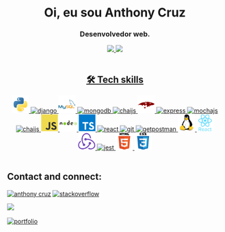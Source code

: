 <h1 align="center">Oi, eu sou Anthony Cruz</h1>
<h3 align="center">Desenvolvedor web.</h3>

<div align="center">
  <a href="https://github.com/tonyycruz">
  <img height="180em" src="https://github-readme-stats.vercel.app/api?username=tonyycruz&show_icons=true&theme=blue-green&include_all_commits=true&count_private=true&hide=stars">
  <img height="180em" src="https://github-readme-stats.vercel.app/api/top-langs/?username=tonyycruz&layout=compact&langs_count=7&theme=blue-green">
</div>

<br>
  
<h2 align="center">🛠️ Tech skills</h2>

<div style="display: inline_block" align="center">
  <a href="https://docs.python.org/" target="_blank">
    <img src="https://raw.githubusercontent.com/devicons/devicon/master/icons/python/python-original.svg" alt="python" width="40" height="40">
  </a>

  <a href="https://docs.djangoproject.com/" target="_blank">
    <img src="https://www.vectorlogo.zone/logos/djangoproject/djangoproject-icon.svg" alt="django" width="40" height="40">
  </a>
  
  <a href="https://dev.mysql.com/doc/" target="_blank">
    <img src="https://raw.githubusercontent.com/devicons/devicon/master/icons/mysql/mysql-original-wordmark.svg" alt="mysql" width="40" height="40">
  </a>
  
  <a href="https://www.mongodb.com/docs/" target="_blank">
    <img src="https://www.vectorlogo.zone/logos/mongodb/mongodb-icon.svg" alt="mongodb" width="40" height="40">
  </a>
  
  <a href="https://sequelize.org/docs/v6/" target="_blank">
    <img src="https://www.vectorlogo.zone/logos/sequelizejs/sequelizejs-icon.svg" alt="chaijs" width="40" height="40">
  </a> 
  
  <a href="https://mongoosejs.com/docs/" target="_blank">
    <img src="https://raw.githubusercontent.com/github/explore/master/topics/mongoose/mongoose.png" alt="mongoose" width="40" height="40">
  </a>
  
  <a href="https://expressjs.com/en/5x/api.html" target="_blank">
    <img src="https://img.shields.io/badge/-Express-blue" alt="express" width="40"       height="40">
  </a>
  
  <a href="https://mochajs.org/api/mocha.js.html" target="_blank">
    <img src="https://www.vectorlogo.zone/logos/mochajs/mochajs-icon.svg" alt="mochajs" width="40" height="40">
  </a>
    
  <a href="https://chai.ml/docs/" target="_blank">
    <img src="https://www.vectorlogo.zone/logos/chaijs/chaijs-icon.svg" alt="chaijs" width="40" height="40">
  </a>
    
  <a href="https://javascript.info/" target="_blank">
    <img src="https://raw.githubusercontent.com/devicons/devicon/master/icons/javascript/javascript-original.svg" alt="javascript" width="40" height="40">
  </a>
  
  <a href="https://nodejs.org/en/docs/" target="_blank">
    <img src="https://raw.githubusercontent.com/devicons/devicon/master/icons/nodejs/nodejs-original-wordmark.svg" alt="nodejs" width="40" height="40">
  </a>
  
  <a href="https://tsdoc.org/" target="_blank">
    <img src="https://raw.githubusercontent.com/devicons/devicon/master/icons/typescript/typescript-original.svg" alt="typescript" width="40" height="40">
  </a>
  
  <a href="https://docs.docker.com/" target="_blank">
    <img src="https://www.vectorlogo.zone/logos/docker/docker-icon.svg" alt="react" width="40" height="40">
  </a>

  <a href="https://git-scm.com/docs/git/pt_BR" target="_blank">
    <img src="https://www.vectorlogo.zone/logos/git-scm/git-scm-icon.svg" alt="git" width="40" height="40">
  </a>
  
  <a href="https://learning.postman.com/docs/getting-started/introduction/" target="_blank">
    <img src="https://www.vectorlogo.zone/logos/getpostman/getpostman-icon.svg" alt="getpostman" width="40" height="40">
  </a>
    
  <a href="https://linux.die.net/" target="_blank">
    <img src="https://raw.githubusercontent.com/devicons/devicon/master/icons/linux/linux-original.svg" alt="linux" width="40" height="40">
  </a>
  
  <a href="https://reactjs.org/docs/getting-started.html" target="_blank">
    <img src="https://raw.githubusercontent.com/devicons/devicon/master/icons/react/react-original-wordmark.svg" alt="react" width="40" height="40">
  </a>
  
  <a href="https://devdocs.io/redux/" target="_blank">
    <img src="https://raw.githubusercontent.com/devicons/devicon/master/icons/redux/redux-original.svg" alt="redux" width="40" height="40">
  </a>
  
  <a href="https://jestjs.io/docs/getting-started" target="_blank">
    <img src="https://www.vectorlogo.zone/logos/jestjsio/jestjsio-icon.svg" alt="jest" width="40" height="40">
  </a>  
    
  <a href="https://www.w3schools.com/html/html_intro.asp" target="_blank">
    <img src="https://raw.githubusercontent.com/devicons/devicon/master/icons/html5/html5-original-wordmark.svg" alt="html5" width="40" height="40">
  </a>
  
  <a href="https://devdocs.io/css/" target="_blank">
    <img src="https://raw.githubusercontent.com/devicons/devicon/master/icons/css3/css3-original-wordmark.svg" alt="css3" width="40" height="40">
  </a>
  
</div><br>

## Contact and connect:

<p align="left">
<a href="https://www.linkedin.com/in/anthony-cruz-dev/" target="blank"><img align="center" src="https://raw.githubusercontent.com/rahuldkjain/github-profile-readme-generator/master/src/images/icons/Social/linked-in-alt.svg" alt="anthony cruz" height="30" width="40" /></a>
<a href="https://stackoverflow.com/users/20094818/anthony-cruz" target="blank"><img align="center" src="https://raw.githubusercontent.com/rahuldkjain/github-profile-readme-generator/master/src/images/icons/Social/stack-overflow.svg" alt="stackoverflow" height="30" width="40" /></a>
  
<a href = "mailto:tony_esqueloto@hotmail.com"><img src="https://img.shields.io/badge/-Gmail-%23333?style=for-the-badge&logo=gmail&logoColor=white" target="_blank"></a>
</p>

  <a href="http://tonyycruz.github.io" target="_blank" rel="noreferrer noopener">
  <img src="https://img.shields.io/badge/Portf%C3%B3lio-https%3A%2F%2Ftonyycruz.github.io%2F-blue" alt="portfolio" width="280" height="20">
  </a>
